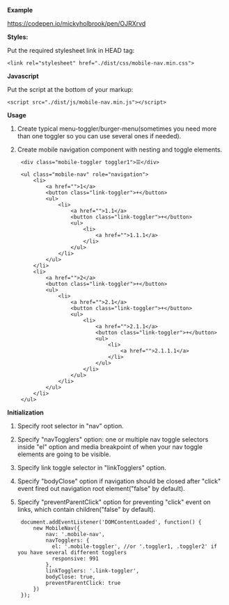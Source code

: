 **Example**

https://codepen.io/mickyholbrook/pen/OJRXrvd

**Styles:**
  
  Put the required stylesheet link in HEAD tag:
  
    <link rel="stylesheet" href="./dist/css/mobile-nav.min.css">
    
**Javascript**    
    
Put the script at the bottom of your markup: 

    <script src="./dist/js/mobile-nav.min.js"></script>      
 
**Usage**
     
1. Create typical menu-toggler/burger-menu(sometimes you need more than one toggler so you can use several ones if needed).
2. Create mobile navigation component with nesting and toggle elements. 
      
        <div class="mobile-toggler toggler1">☰</div>
        
        <ul class="mobile-nav" role="navigation">
            <li>
                <a href="">1</a>
                <button class="link-toggler">+</button>
                <ul>
                    <li>
                        <a href="">1.1</a>
                        <button class="link-toggler">+</button>
                        <ul>
                            <li>
                                <a href="">1.1.1</a>
                            </li>
                        </ul>
                    </li>
                </ul>
            </li>
            <li>
                <a href="">2</a>
                <button class="link-toggler">+</button>
                <ul>
                    <li>
                        <a href="">2.1</a>
                        <button class="link-toggler">+</button>
                        <ul>
                            <li>
                                <a href="">2.1.1</a>
                                <button class="link-toggler">+</button>
                                <ul>
                                    <li>
                                        <a href="">2.1.1.1</a>
                                    </li>
                                </ul>
                            </li>
                        </ul>
                    </li>
                </ul>
            </li>
        </ul>
         
**Initialization**

1. Specify root selector in "nav" option. 
2. Specify "navTogglers" option: one or multiple nav toggle selectors inside "el" option and media breakpoint of when your nav toggle elements are going to be visible.
3. Specify link toggle selector in "linkTogglers" option.
4. Specify "bodyClose" option if navigation should be closed after "click" event fired out navigation root element("false" by default).
5. Specify "preventParentClick" option for preventing "click" event on links, which contain children("false" by default).
 
        document.addEventListener('DOMContentLoaded', function() {
            new MobileNav({
                nav: '.mobile-nav',
                navTogglers: {
                  el: '.mobile-toggler', //or '.toggler1, .toggler2' if you have several different togglers
                  responsive: 991
                },
                linkTogglers: '.link-toggler',
                bodyClose: true,
                preventParentClick: true
            })
        });
